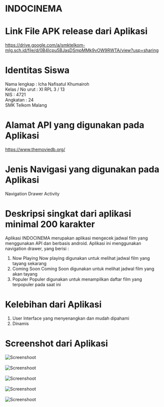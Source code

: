 # INDOCINEMA

# Link File APK release dari Aplikasi
https://drive.google.com/a/smktelkom-mlg.sch.id/file/d/0B4Icpu5BJasDSmpMMk9vOW9RWTA/view?usp=sharing

# Identitas Siswa
Nama lengkap    : Icha Nafisatul Khumairoh<br>
Kelas / No urut : XI RPL 3 / 13<br>
NIS             : 4721<br>
Angkatan        : 24<br>
SMK Telkom Malang<br>

# Alamat API yang digunakan pada Aplikasi
https://www.themoviedb.org/

# Jenis Navigasi yang digunakan pada Aplikasi
Navigation Drawer Activity

# Deskripsi singkat dari aplikasi minimal 200 karakter
Aplikasi INDOCINEMA merupakan aplikasi mengecek jadwal film yang menggunakan API dan berbasis android.
Aplikasi ini menggunakan navigation drawer, yang berisi : 
1. Now Playing
    Now playing digunakan untuk melihat jadwal film yang tayang sekarang
2. Coming Soon
    Coming Soon digunakan untuk melihat jadwal film yang akan tayang 
3. Populer
    Populer digunakan untuk menampilkan daftar film yang terpopuler pada saat ini

# Kelebihan dari Aplikasi
1. User Interface yang menyenangkan dan mudah dipahami
2. Dinamis

# Screenshot dari Aplikasi
![Screenshoot](https://github.com/ichanafisah/INDOCINEMA/blob/master/aa.jpeg) <br> <br>
![Screenshoot](https://github.com/ichanafisah/INDOCINEMA/blob/master/bb.jpeg) <br> <br>
![Screenshoot](https://github.com/ichanafisah/INDOCINEMA/blob/master/cc.jpeg) <br> <br>
![Screenshoot](https://github.com/ichanafisah/INDOCINEMA/blob/master/dd.jpeg) <br> <br>
![Screenshoot](https://github.com/ichanafisah/INDOCINEMA/blob/master/ee.jpeg) <br> <br>
